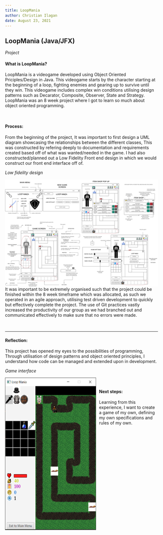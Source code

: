 ```yaml
---
title: LoopMania
author: Christian Ilagan
date: August 23, 2021
---
```


## LoopMania (Java/JFX)

*Project*


#### What is LoopMania?
LoopMania is a videogame developed using Object Oriented Priciples/Design in Java. This videogame starts by the character starting at the beginning of a loop, fighting enemies and gearing up to survive until they win. This videogame includes complex win conditions utilising design patterns such as Decarator, Composite, Observer, State and Strategy. LoopMania was an 8 week project where I got to learn so much about object oriented programming.


<br />

#### Process:
From the beginning of the project, It was important to first design a UML diagram showcasing the relationships between the different classes, This was constructed by refering deeply to documentation and requirements created based off of what was wanted/needed in the game. I had also constructed/planned out a Low Fidelity Front end design in which we would construct our front end interface off of. 
<br />



*Low fidelity design*



<img src="https://raw.githubusercontent.com/cmilagan/web/80ec2ea4bd01e4297382471a2bb18c2bcd966bbf/src/images/loopmania.PNG"
     alt=""
     width="100%"
     height="25%"
     style="float: left; margin-right: 10px;" />

<br />

<hr />



It was important to be extremely organised such that the project could be finished within the 8 week timeframe which was allocated, as such we operated in an agile approach, utilising test driven development to quickly but effectively complete the project. The use of Git practices vastly increased the productivity of our group as we had branched out and communicated effectively to make sure that no errors were made.



<br />

<hr />


#### Reflection:
This project has opened my eyes to the possibilities of programming, Through utilisation of design patterns and object oriented principles, I understand how code can be managed and extended upon in development.


*Game interface*


<img src="https://raw.githubusercontent.com/cmilagan/web/4320b2d94336fb36dfadc4608d82be2898d28ffd/src/images/loopmaniagame.PNG"
     alt=""
     width="300"
     height="500"
     style="float: left; margin-right: 10px;" />

<br />



#### Next steps:
Learning from this experience, I want to create a game of my own, defining my own specifications and rules of my own. 
